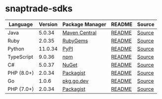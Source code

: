 # snaptrade-sdks

|Language|Version|Package Manager|README|Source|
|-|-|-|-|-|
|Java|5.0.34|[Maven Central](https://central.sonatype.com/artifact/com.konfigthis/snaptrade-java-sdk/5.0.34)|[README](https://github.com/passiv/snaptrade-sdks/tree/HEAD/sdks/java#readme)|[Source](https://github.com/passiv/snaptrade-sdks/tree/HEAD/sdks/java)|
|Ruby|2.0.35|[RubyGems](https://rubygems.org/gems/snaptrade/versions/2.0.35)|[README](https://github.com/passiv/snaptrade-sdks/tree/HEAD/sdks/ruby#readme)|[Source](https://github.com/passiv/snaptrade-sdks/tree/HEAD/sdks/ruby)|
|Python|11.0.34|[PyPI](https://pypi.org/project/snaptrade-python-sdk/11.0.34)|[README](https://github.com/passiv/snaptrade-sdks/tree/HEAD/sdks/python#readme)|[Source](https://github.com/passiv/snaptrade-sdks/tree/HEAD/sdks/python)|
|TypeScript|9.0.36|[npm](https://www.npmjs.com/package/snaptrade-typescript-sdk/v/9.0.36)|[README](https://github.com/passiv/snaptrade-sdks/tree/HEAD/sdks/typescript#readme)|[Source](https://github.com/passiv/snaptrade-sdks/tree/HEAD/sdks/typescript)|
|C#|5.0.37|[NuGet](https://nuget.org/packages/SnapTrade.Net/5.0.37)|[README](https://github.com/passiv/snaptrade-sdks/tree/HEAD/sdks/csharp#readme)|[Source](https://github.com/passiv/snaptrade-sdks/tree/HEAD/sdks/csharp)|
|PHP (8.0+)|2.0.34|[Packagist](https://packagist.org/packages/konfig/snaptrade-php-sdk#2.0.34)|[README](https://github.com/passiv/snaptrade-php-sdk/tree/HEAD#readme)|[Source](https://github.com/passiv/snaptrade-php-sdk/tree/HEAD)|
|Go|1.0.6|[pkg.go.dev](https://pkg.go.dev/github.com/passiv/snaptrade-sdks/sdks/go)|[README](https://github.com/passiv/snaptrade-sdks/tree/HEAD/sdks/go#readme)|[Source](https://github.com/passiv/snaptrade-sdks/tree/HEAD/sdks/go)|
|PHP (7.0+)|2.0.34|[Packagist](https://packagist.org/packages/konfig/snaptrade-php-7-sdk#2.0.34)|[README](https://github.com/passiv/snaptrade-php-7-sdk/tree/HEAD#readme)|[Source](https://github.com/passiv/snaptrade-php-7-sdk/tree/HEAD)|